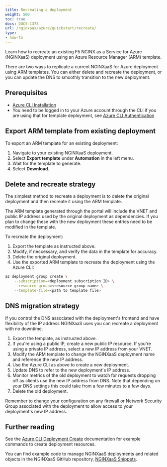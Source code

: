```yaml
---
title: Recreating a deployment
weight: 500
toc: true
docs: DOCS-1378
url: /nginxaas/azure/quickstart/recreate/
type:
- how-to
---
```



Learn how to recreate an existing F5 NGINX as a Service for Azure (NGINXaaS) deployment using an Azure Resource Manager (ARM) template.

There are two ways to replicate a current NGINXaaS for Azure deployment using ARM templates. You can either delete and recreate the deployment, or you can update the DNS to smoothly transition to the new deployment.

## Prerequisites

- [Azure CLI Installation](https://learn.microsoft.com/en-us/cli/azure/install-azure-cli)
- You need to be logged in to your Azure account through the CLI if you are using that for template deployment, see [Azure CLI Authentication](https://learn.microsoft.com/en-us/cli/azure/authenticate-azure-cli)

## Export ARM template from existing deployment

To export an ARM template for an existing deployment:

1. Navigate to your existing NGINXaaS deployment.
1. Select **Export template** under **Automation** in the left menu.
1. Wait for the template to generate.
1. Select **Download**.

## Delete and recreate strategy

The simplest method to recreate a deployment is to delete the original deployment and then recreate it using the ARM template.

The ARM template generated through the portal will include the VNET and public IP address used by the original deployment as dependencies. If you plan to change these with the new deployment these entries need to be modified in the template.

To recreate the deployment:

1. Export the template as instructed above.
1. Modify, if neccessary, and verify the data in the template for accuracy.
1. Delete the original deployment.
1. Use the exported ARM template to recreate the deployment using the Azure CLI:

```bash
az deployment group create \
    --subscription=<deployment subscription ID> \
    --resource-group=<resource group name> \
    --template-file=<path to template file>
```

## DNS migration strategy

If you control the DNS associated with the deployment's frontend and have flexibility of the IP address NGINXaaS uses you can recreate a deployment with no downtime.

1. Export the template, as instructed above.
1. If you're using a public IP, create a new public IP resource. If you're using a private IP address, select a new IP address from your VNET.
1. Modify the ARM template to change the NGINXaaS deployment name and reference the new IP address.
1. Use the Azure CLI as above to create a new deployment.
1. Update DNS to refer to the new deployment's IP address.
1. Monitor metrics of the old deployment to watch for requests dropping off as clients use the new IP address from DNS.  Note that depending on your DNS settings this could take from a few minutes to a few days.
1. Delete the old deployment.

Remember to change your configuration on any firewall or Network Security Group associated with the deployment to allow access to your deployment's new IP address.

## Further reading

See the [Azure CLI Deployment Create](https://learn.microsoft.com/en-us/cli/azure/nginx/deployment#az-nginx-deployment-create) documentation for example commands to create deployment resources.

You can find example code to manage NGINXaaS deployments and related objects in the NGINXaaS GitHub repository, [NGINXaaS Snippets](https://github.com/nginxinc/nginxaas-for-azure-snippets).
